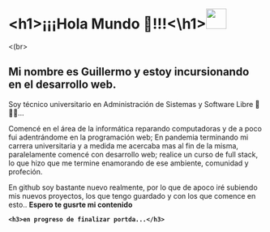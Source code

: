 <div background="#f3f7fe">
    <h1 align="left" color="#44536B" >&lt;h1&gt;¡¡¡Hola Mundo 🖖!!!&lt;&#92;h1&gt;<img width="40px" height="40px" top="0" right="0" src="https://res.cloudinary.com/dpiwmbsog/image/upload/v1667461454/icons/pinguino03_cnrawx.gif" alt=""></h1>
    <(br>
    <h2>Mi nombre es Guillermo y estoy incursionando en el desarrollo web.</h2>
    <p>Soy técnico universitario en Administración de Sistemas y Software Libre <strong>🐧🐧🐧</strong>...</p>
    <p>Comencé en el área de la informática reparando computadoras y de a poco fui adentrándome en la programación web; En pandemia terminando mi carrera universitaria y a medida me acercaba mas al fin de la misma, paralelamente comencé con desarrollo web; realice un curso de full stack, lo que hizo que me termine enamorando de ese ambiente, comunidad y profeción.</p>
    <p>En github soy bastante nuevo realmente, por lo que de apoco iré subiendo mis nuevos proyectos, los que tengo guardado y con los que comence en esto.. <strong>Espero te gusrte mi contenido<stong/></p>
    
    <h3>en progreso de finalizar portda...</h3>
<div>
